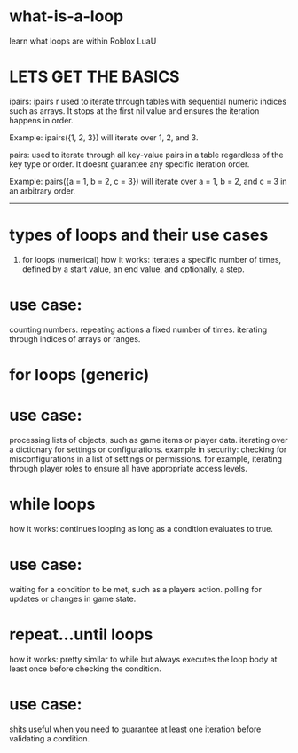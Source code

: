 # what-is-a-loop
learn what loops are within Roblox LuaU

# LETS GET THE BASICS

ipairs: ipairs r used to iterate through tables with sequential numeric indices such as arrays. It stops at the first nil value and ensures the iteration happens in order.

Example: ipairs({1, 2, 3}) will iterate over 1, 2, and 3.

pairs: used to iterate through all key-value pairs in a table regardless of the key type or order. It doesnt guarantee any specific iteration order.

Example: pairs({a = 1, b = 2, c = 3}) will iterate over a = 1, b = 2, and c = 3 in an arbitrary order.

----------------------------------------------------------------

# types of loops and their use cases
1. for loops (numerical)
how it works: iterates a specific number of times, defined by a start value, an end value, and optionally, a step.

# use case:

counting numbers.
repeating actions a fixed number of times.
iterating through indices of arrays or ranges.

# for loops (generic)

# use case:

processing lists of objects, such as game items or player data.
iterating over a dictionary for settings or configurations.
example in security: checking for misconfigurations in a list of settings or permissions. for example, iterating through player roles to ensure all have appropriate access levels.

# while loops

how it works: continues looping as long as a condition evaluates to true.

# use case:

waiting for a condition to be met, such as a players action.
polling for updates or changes in game state.

# repeat...until loops

how it works: pretty similar to while but always executes the loop body at least once before checking the condition.

# use case:

shits useful when you need to guarantee at least one iteration before validating a condition.
